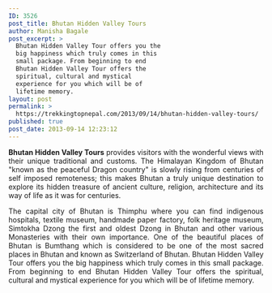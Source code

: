 ```yaml
---
ID: 3526
post_title: Bhutan Hidden Valley Tours
author: Manisha Bagale
post_excerpt: >
  Bhutan Hidden Valley Tour offers you the
  big happiness which truly comes in this
  small package. From beginning to end
  Bhutan Hidden Valley Tour offers the
  spiritual, cultural and mystical
  experience for you which will be of
  lifetime memory.
layout: post
permalink: >
  https://trekkingtopnepal.com/2013/09/14/bhutan-hidden-valley-tours/
published: true
post_date: 2013-09-14 12:23:12
---
```

<p style="text-align: justify;"><strong>Bhutan Hidden Valley Tours</strong> provides visitors with the wonderful views with their unique traditional and customs. The Himalayan Kingdom of Bhutan "known as the peaceful Dragon country" is slowly rising from centuries of self imposed remoteness; this makes Bhutan a truly unique destination to explore its hidden treasure of ancient culture, religion, architecture and its way of life as it was for centuries.</p>
<p style="text-align: justify;">The capital city of Bhutan is Thimphu where you can find indigenous hospitals, textile museum, handmade paper factory, folk heritage museum, Simtokha Dzong the first and oldest Dzong in Bhutan and other various Monasteries with their own importance. One of the beautiful places of Bhutan is Bumthang which is considered to be one of the most sacred places in Bhutan and known as Switzerland of Bhutan. Bhutan Hidden Valley Tour offers you the big happiness which truly comes in this small package. From beginning to end Bhutan Hidden Valley Tour offers the spiritual, cultural and mystical experience for you which will be of lifetime memory.</p>